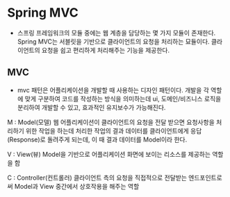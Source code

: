 # Spring MVC

- 스프링 프레임워크의 모듈 중에는 웹 계층을 담당하는 몇 가지 모듈이 존재한다. Spring MVC는 서블릿을 기반으로 클라이언트의 요청을 처리하는 묘듈이다. 클라이언트의 요청을 쉽고 편리하게 처리해주는 기능을 제공한다.

## MVC

- mvc 패턴은 어플리케이션을 개발할 때 사용하는 디자인 패턴이다. 개발을 각 역할에 맞게 구분하여 코드를 작성하는 방식을 의미하는데 ui, 도메인/비즈니스 로직을 분리하여 개발할 수 있고, 효과적인 유지보수가 가능해진다.

M : Model(모델)
웹 어플리케이션이 클라이언트의 요청을 전달 받으면 요청사항을 처리하기 위한 작업을 하는데 처리한 작업의 결과 데이터를 클라이언트에게 응답(Response)로 돌려주게 되는데, 이 때 결과 데이터를 Model이라 한다.

V : View(뷰)
Model을 기반으로 어플리케이션 화면에 보이는 리소스를 제공하는 역할을 함

C : Controller(컨트롤러)
클라이언트 측의 요청을 직접적으로 전달받는 엔드포인트로써 Model과 View 중간에서 상호작용을 해주는 역할
